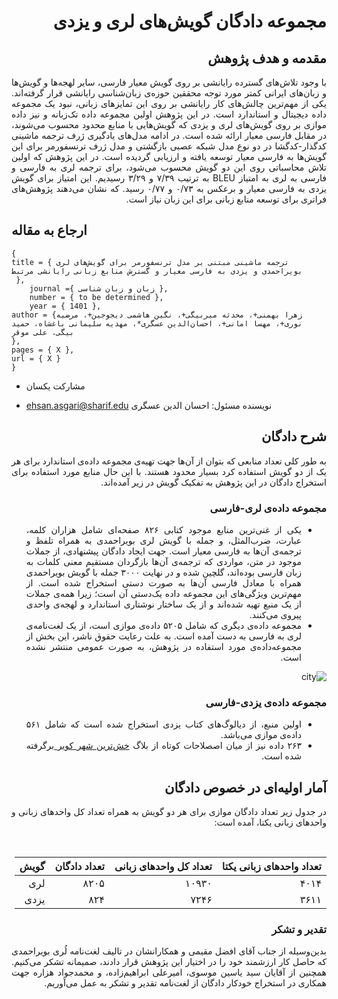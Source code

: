 <div align=justify dir=rtl>
<h1>مجموعه دادگان گویش‌های لری و یزدی</h1>

<h2>مقدمه و هدف پژوهش</h2>
<p>
با وجود تلاش‌های گسترده رایانشی بر روی گویش معیار فارسی، سایر لهجه‌ها و گویش‌ها و زبان‌های ایرانی کمتر مورد توجه محققین حوزه‌ی زبان‌شناسی رایانشی قرار گرفته‌اند. یکی از مهم‌ترین چالش‌های کار رایانشی بر روی این تمایز‌های زبانی، نبود یک مجموعه داده دیجیتال و استاندارد است. در این پژوهش اولین مجموعه داده تک‌زبانه و نیز داده موازی  بر روی گویش‌های لری و یزدی که گویش‌هایی با منابع محدود محسوب می‌شوند، در مقابل فارسی معیار ارائه شده‌ است. در ادامه مدل‌های یادگیری ژرف ترجمه ماشینی کدگذار-کدگشا در دو نوع مدل شبکه عصبی بازگشتی و مدل ژرف ترنسفورمر برای این گویش‌ها به فارسی معیار توسعه یافته و ارزیابی گردیده است. در این پژوهش که اولین تلاش محاسباتی روی این دو گویش محسوب می‌شود، برای ترجمه لری به فارسی و فارسی به لری به امتیاز BLEU به ترتیب ۷/۳۹ و ۳/۲۹ رسیدیم. این امتیاز برای گویش یزدی به فارسی معیار و برعکس به  ۰/۷۳ و ۰/۷۷ رسید. که نشان می‌دهند پژوهش‌های فراتری برای توسعه منابع زبانی برای این زبان نیاز است.
</p>
</div>

<h2>ارجاع به مقاله</h2>

```
{
title = { ترجمه ماشینی مبتنی بر مدل ترنسفورمر برای گویش‌های لری بویراحمدی و یزدی به فارسی معیار و گسترش منابع زبانی رایانشی مرتبط
 },
	journal ={ زبان و زبان شناسی },
	number = { to be determined },
	year = { 1401 },
author = {زهرا بهمنی+، محدثه میربیگی+، نگین هاشمی دیجوجین+، مرضیه نوری+، مهسا امانی+، احسان‌الدین عسگری*، مهدیه سلیمانی باغشاه، حمید بیگی، علی موقر
},
pages = { X },
url = { X }
}
```
+ مشارکت یکسان
* ehsan.asgari@sharif.edu نویسنده مسئول: احسان الدین عسگری 

<div align=justify dir=rtl>
<h2>شرح دادگان</h2>
<p>
به طور کلی تعداد منابعی که بتوان از آن‌ها جهت تهیه‌ی مجموعه داده‌ی استاندارد برای هر یک از دو گویش استفاده کرد بسیار محدود هستند. با این حال منابع مورد استفاده برای استخراج دادگان در این پژوهش به تفکیک گویش در زیر آمده‌اند.
</p>
<h3>مجموعه داده‌ی لری-فارسی</h3>
<ul>
  <li> یکی از غنی‌ترین منابع موجود کتابی ۸۲۶ صفحه‌ای شامل هزاران کلمه، عبارت، ضرب‌المثل، و جمله با گویش لری بویراحمدی به همراه تلفظ و ترجمه‌ی آن‌ها به فارسی معیار است. جهت ایجاد دادگان پیشنهادی، از جملات موجود در متن، مواردی که ترجمه‌ی آن‌ها بازگردان مستقیم معنی کلمات به زبان فارسی بوده‌اند، گلچین شده و در نهایت ۳۰۰۰ جمله با گویش بویراحمدی همراه با معادل فارسی آن‌ها به صورت دستی استخراج شده است. از مهم‌ترین ویژگی‌های این مجموعه داده یک‌دستی آن است؛ زیرا همه‌ی جملات از یک منبع تهیه شده‌اند و از یک ساختار نوشتاری استاندارد و لهجه‌ی واحدی پیروی می‌کنند.</li>
<!-- <br/> -->
  <li>مجموعه داده‌ی دیگری که شامل  ۵۲۰۵ داده‌ی موازی است، از یک لغت‌نامه‌ی لری به فارسی به دست آمده است. به علت رعایت حقوق ناشر، این بخش از مجموعه‌داده‌ی مورد استفاده در پژوهش، به صورت عمومی منتشر نشده است.
  </li>
</ul>

![city](https://user-images.githubusercontent.com/93512423/194746402-3a002bec-e965-40a7-9fef-9f41b7d0637d.jpeg)
  
<h3>مجموعه داده‌ی یزدی-فارسی</h3>
<ul>
  <li>اولین منبع، از دیالوگ‌های کتاب یزدی استخراج شده است که شامل ۵۶۱ داده‌ی موازی می‌باشد.</li>
  <li>
۲۶۳ داده نیز از میان اصصلاحات کوتاه از بلاگ 
<a href="http://mrb123.blogfa.com/category/9"> خش‌ترین شهر کویر </a>
 برگرفته شده است.
  </li>
</ul>
</div>

<div align=justify dir=rtl>
<h2>آمار اولیه‌ای در خصوص دادگان</h2>
<p>
در جدول زیر تعداد دادگان موازی برای هر دو گویش به همراه تعداد کل واحدهای زبانی و واحدهای زبانی یکتا، آمده است:
</p>
</div>
<div align=center dir=rtl>
</br>

|تعداد واحدهای زبانی یکتا| تعداد کل واحدهای زبانی | تعداد دادگان | گویش
|-| --- | ------- | --- |
| ۴۰۱۴ | ۱۰۹۳۰ | ۸۲۰۵ | لری |
| ۳۶۱۱ | ۷۲۴۶ | ۸۲۴ | یزدی 

</div>

<div align=justify dir=rtl>
<h3>تقدیر و تشکر</h3>
<p>
بدین‌وسیله از جناب آقای افضل مقیمی و همکارانشان در تالیف لغت‌نامه لُری بویراحمدی که حاصل کار ارزشمند خود را در اختیار این پژوهش قرار دادند، صمیمانه تشکر می‌کنیم. همچنین از آقایان سید یاسین موسوی، امیرعلی ابراهیم‌زاده، و محمدجواد هزاره جهت همکاری در استخراج خودکار دادگان از لغت‌نامه تقدیر و تشکر به عمل می‌آوریم. 
</p>
</div>
